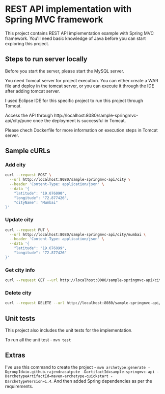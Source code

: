 # REST API implementation with Spring MVC framework

This project contains REST API implementation example with Spring MVC framework. You'll need basic knowledge of Java before you can start exploring this project.

## Steps to run server locally

Before you start the server, please start the MySQL server.

You need Tomcat server for project execution. You can either create a WAR file and deploy in the tomcat server, or you can execute it through the IDE after adding tomcat server.

I used Eclipse IDE for this specific project to run this project through Tomcat.

Access the API through http://localhost:8080/sample-springmvc-api/city/pune once the deployment is successful in Tomcat.

Please chech Dockerfile for more information on execution steps in Tomcat server.

## Sample cURLs

### Add city

```sh
curl --request POST \
  --url http://localhost:8080/sample-springmvc-api/city \
  --header 'Content-Type: application/json' \
  --data '{
	"latitude": "19.076090",
	"longitude": "72.877426",
	"cityName": "Mumbai"
}'
```

### Update city

```sh
curl --request PUT \
  --url http://localhost:8080/sample-springmvc-api/city/mumbai \
  --header 'Content-Type: application/json' \
  --data '{
	"latitude": "19.076099",
	"longitude": "72.877426"
}'
```

### Get city info

```sh
curl --request GET --url http://localhost:8080/sample-springmvc-api/city/mumbai
```

### Delete city

```sh
curl --request DELETE --url http://localhost:8080/sample-springmvc-api/city/mumbai
```

## Unit tests

This project also includes the unit tests for the implementation.

To run all the unit test - `mvn test`

## Extras 

I've use this command to create the project - `mvn archetype:generate -DgroupId=io.github.rajendrasatpute -DartifactId=sample-springmvc-api -DarchetypeArtifactId=maven-archetype-quickstart -DarchetypeVersion=1.4`. And then added Spring dependencies as per the requirements.
